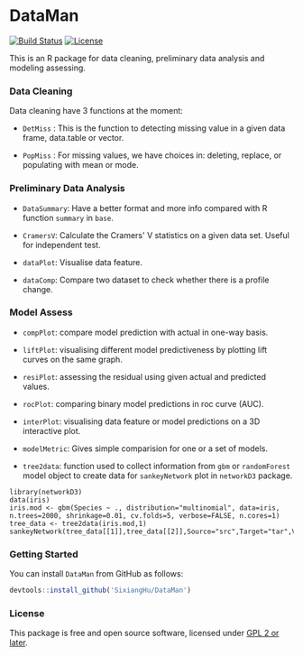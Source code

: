# DataMan

[![Build Status](https://travis-ci.org/SixiangHu/DataMan.svg?branch=master)](https://travis-ci.org/SixiangHu/DataMan) [![License](http://img.shields.io/badge/license-GPL%20%28%3E=%202%29-brightgreen.svg?style=flat)](http://www.gnu.org/licenses/gpl-2.0.html)

This is an R package for data cleaning, preliminary data analysis and modeling assessing.

### Data Cleaning

Data cleaning have 3 functions at the moment:

* `DetMiss` : This is the function to detecting missing value in a given data frame, data.table or vector.

* `PopMiss` : For missing values, we have choices in: deleting, replace, or populating with mean or mode.

### Preliminary Data Analysis

* `DataSummary`: Have a better format and more info compared with R function `summary` in `base`.

* `CramersV`: Calculate the Cramers' V statistics on a given data set. Useful for independent test.

* `dataPlot`: Visualise data feature.

* `dataComp`: Compare two dataset to check whether there is a profile change.

### Model Assess

* `compPlot`: compare model prediction with actual in one-way basis.

* `liftPlot`: visualising different model predictiveness by plotting lift curves on the same graph.

* `resiPlot`: assessing the residual using given actual and predicted values.

* `rocPlot`: comparing binary model predictions in roc curve (AUC).

* `interPlot`: visualising data feature or model predictions on a 3D interactive plot.

* `modelMetric`: Gives simple comparision for one or a set of models.

* `tree2data`: function used to collect information from `gbm` or `randomForest` model object to create data for `sankeyNetwork` plot in `networkD3` package.

```{r}
library(networkD3)
data(iris)
iris.mod <- gbm(Species ~ ., distribution="multinomial", data=iris, n.trees=2000, shrinkage=0.01, cv.folds=5, verbose=FALSE, n.cores=1)
tree_data <- tree2data(iris.mod,1)
sankeyNetwork(tree_data[[1]],tree_data[[2]],Source="src",Target="tar",Value="value",NodeID="name")
```

### Getting Started

You can install `DataMan` from GitHub as follows:

```r
devtools::install_github('SixiangHu/DataMan')
```

### License

This package is free and open source software, licensed under [GPL 2 or later](http://opensource.org/licenses/gpl-license).
